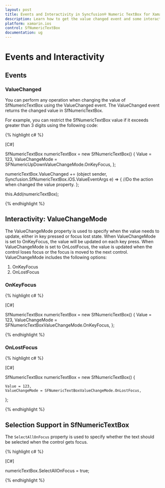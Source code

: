 ```yaml
---
layout: post
title: Events and Interactivity in Syncfusion® Numeric TextBox for Xamarin.iOS
description: Learn how to get the value changed event and some interactivity for SfNumericTextBox in Xamarin.iOS platform.
platform: xamarin.ios
control: SfNumericTextBox
documentation: ug
---
```

# Events and Interactivity

## Events

### ValueChanged 

You can perform any operation when changing the value of SfNumericTextBox using the ValueChanged event. The ValueChanged event returns the changed value in SfNumericTextBox.

For example, you can restrict the SfNumericTextBox value if it exceeds greater than 3 digits using the following code:

{% highlight c# %}

[C#]

SfNumericTextBox numericTextBox = new SfNumericTextBox()
{
    Value = 123,
	ValueChangeMode = SFNumericUpDownValueChangeMode.OnKeyFocus,
};


numericTextBox.ValueChanged += (object sender, Syncfusion.SfNumericTextBox.iOS.ValueEventArgs e) =>
{
    //Do the action when changed the value property.
};

this.Add(numericTextBox);

{% endhighlight %}

## Interactivity: ValueChangeMode

The ValueChangeMode property is used to specify when the value needs to update, either in key pressed or focus lost state. When ValueChangeMode is set to OnKeyFocus, the value will be updated on each key press. When ValueChangeMode is set to OnLostFocus, the value is updated when the control loses focus or the focus is moved to the next control. ValueChangeMode includes the following options:

1. OnKeyFocus
2. OnLostFocus

### OnKeyFocus

{% highlight c# %}

[C#]

SfNumericTextBox numericTextBox = new SfNumericTextBox()
{
    Value = 123,
	ValueChangeMode = SFNumericTextBoxValueChangeMode.OnKeyFocus,
};

{% endhighlight %}

### OnLostFocus

{% highlight c# %}

[C#]

SfNumericTextBox numericTextBox = new SfNumericTextBox()
{
	
    Value = 123,
	ValueChangeMode = SFNumericTextBoxValueChangeMode.OnLostFocus,
};

{% endhighlight %}

## Selection Support in SfNumericTextBox

The `SelectAllOnFocus` property is used to specify whether the text should be selected when the control gets focus.

{% highlight c# %}

[C#]

numericTextBox.SelectAllOnFocus = true;
 
{% endhighlight %}
